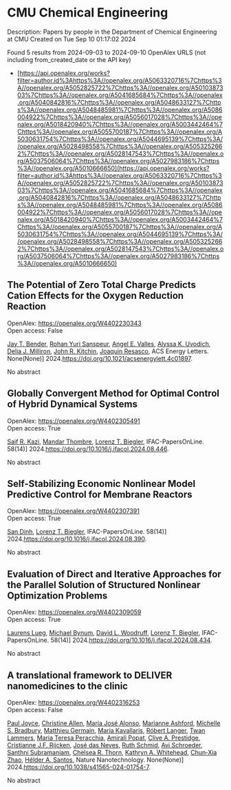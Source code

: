 # CMU Chemical Engineering
Description: Papers by people in the Department of Chemical Engineering at CMU
Created on Tue Sep 10 01:17:02 2024

Found 5 results from 2024-09-03 to 2024-09-10
OpenAlex URLS (not including from_created_date or the API key)
- [https://api.openalex.org/works?filter=author.id%3Ahttps%3A//openalex.org/A5063320716%7Chttps%3A//openalex.org/A5052825722%7Chttps%3A//openalex.org/A5010387303%7Chttps%3A//openalex.org/A5041685684%7Chttps%3A//openalex.org/A5040842816%7Chttps%3A//openalex.org/A5048633127%7Chttps%3A//openalex.org/A5048485981%7Chttps%3A//openalex.org/A5086004922%7Chttps%3A//openalex.org/A5056017028%7Chttps%3A//openalex.org/A5018420940%7Chttps%3A//openalex.org/A5003442464%7Chttps%3A//openalex.org/A5055700187%7Chttps%3A//openalex.org/A5030631754%7Chttps%3A//openalex.org/A5044695139%7Chttps%3A//openalex.org/A5028498558%7Chttps%3A//openalex.org/A5053252662%7Chttps%3A//openalex.org/A5028147543%7Chttps%3A//openalex.org/A5037506064%7Chttps%3A//openalex.org/A5027983186%7Chttps%3A//openalex.org/A5010666650](https://api.openalex.org/works?filter=author.id%3Ahttps%3A//openalex.org/A5063320716%7Chttps%3A//openalex.org/A5052825722%7Chttps%3A//openalex.org/A5010387303%7Chttps%3A//openalex.org/A5041685684%7Chttps%3A//openalex.org/A5040842816%7Chttps%3A//openalex.org/A5048633127%7Chttps%3A//openalex.org/A5048485981%7Chttps%3A//openalex.org/A5086004922%7Chttps%3A//openalex.org/A5056017028%7Chttps%3A//openalex.org/A5018420940%7Chttps%3A//openalex.org/A5003442464%7Chttps%3A//openalex.org/A5055700187%7Chttps%3A//openalex.org/A5030631754%7Chttps%3A//openalex.org/A5044695139%7Chttps%3A//openalex.org/A5028498558%7Chttps%3A//openalex.org/A5053252662%7Chttps%3A//openalex.org/A5028147543%7Chttps%3A//openalex.org/A5037506064%7Chttps%3A//openalex.org/A5027983186%7Chttps%3A//openalex.org/A5010666650)

## The Potential of Zero Total Charge Predicts Cation Effects for the Oxygen Reduction Reaction   

OpenAlex: https://openalex.org/W4402230343    
Open access: False
    
[Jay T. Bender](https://openalex.org/A5030622040), [Rohan Yuri Sanspeur](https://openalex.org/A5071284998), [Angel E. Valles](https://openalex.org/A5106990669), [Alyssa K. Uvodich](https://openalex.org/A5106990670), [Delia J. Milliron](https://openalex.org/A5077085087), [John R. Kitchin](https://openalex.org/A5003442464), [Joaquin Resasco](https://openalex.org/A5018687349), ACS Energy Letters. None(None)] 2024.https://doi.org/10.1021/acsenergylett.4c01897.
    
No abstract    

    

## Globally Convergent Method for Optimal Control of Hybrid Dynamical Systems   

OpenAlex: https://openalex.org/W4402305491    
Open access: True
    
[Saif R. Kazi](https://openalex.org/A5046223915), [Mandar Thombre](https://openalex.org/A5071147001), [Lorenz T. Biegler](https://openalex.org/A5052825722), IFAC-PapersOnLine. 58(14)] 2024.https://doi.org/10.1016/j.ifacol.2024.08.446.
    
No abstract    

    

## Self-Stabilizing Economic Nonlinear Model Predictive Control for Membrane Reactors   

OpenAlex: https://openalex.org/W4402307391    
Open access: True
    
[San Dinh](https://openalex.org/A5059801671), [Lorenz T. Biegler](https://openalex.org/A5052825722), IFAC-PapersOnLine. 58(14)] 2024.https://doi.org/10.1016/j.ifacol.2024.08.390.
    
No abstract    

    

## Evaluation of Direct and Iterative Approaches for the Parallel Solution of Structured Nonlinear Optimization Problems   

OpenAlex: https://openalex.org/W4402309059    
Open access: True
    
[Laurens Lueg](https://openalex.org/A5017863327), [Michael Bynum](https://openalex.org/A5031357535), [David L. Woodruff](https://openalex.org/A5071131174), [Lorenz T. Biegler](https://openalex.org/A5052825722), IFAC-PapersOnLine. 58(14)] 2024.https://doi.org/10.1016/j.ifacol.2024.08.434.
    
No abstract    

    

## A translational framework to DELIVER nanomedicines to the clinic   

OpenAlex: https://openalex.org/W4402316253    
Open access: False
    
[Paul Joyce](https://openalex.org/A5050086795), [Christine Allen](https://openalex.org/A5086834252), [Marı́a José Alonso](https://openalex.org/A5018004246), [Marianne Ashford](https://openalex.org/A5061346222), [Michelle S. Bradbury](https://openalex.org/A5060666434), [Matthieu Germain](https://openalex.org/A5104097480), [Maria Kavallaris](https://openalex.org/A5026784302), [Róbert Langer](https://openalex.org/A5042597057), [Twan Lammers](https://openalex.org/A5079522186), [Maria Teresa Peracchia](https://openalex.org/A5081122145), [Amirali Popat](https://openalex.org/A5055486123), [Clive A. Prestidge](https://openalex.org/A5023179049), [Cristianne J.F. Rijcken](https://openalex.org/A5030346672), [José das Neves](https://openalex.org/A5081844747), [Ruth Schmid](https://openalex.org/A5038279504), [Avi Schroeder](https://openalex.org/A5004510357), [Santhni Subramaniam](https://openalex.org/A5014552906), [Chelsea R. Thorn](https://openalex.org/A5000997068), [Kathryn A. Whitehead](https://openalex.org/A5010666650), [Chun‐Xia Zhao](https://openalex.org/A5019914168), [Hélder A. Santos](https://openalex.org/A5071356523), Nature Nanotechnology. None(None)] 2024.https://doi.org/10.1038/s41565-024-01754-7.
    
No abstract    

    
